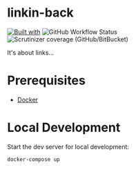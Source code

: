 # linkin-back

[![Built with](https://img.shields.io/badge/Built_with-Cookiecutter_Django_Rest-F7B633.svg)](https://github.com/agconti/cookiecutter-django-rest)
![GitHub Workflow Status](https://img.shields.io/github/workflow/status/acuatoria/linkin-back/Django%20CI?style=flat-square)
![Scrutinizer coverage (GitHub/BitBucket)](https://img.shields.io/scrutinizer/coverage/g/acuatoria/linkin-back)

It's about links...

# Prerequisites

- [Docker](https://docs.docker.com/docker-for-mac/install/)  

# Local Development

Start the dev server for local development:
```bash
docker-compose up
```
